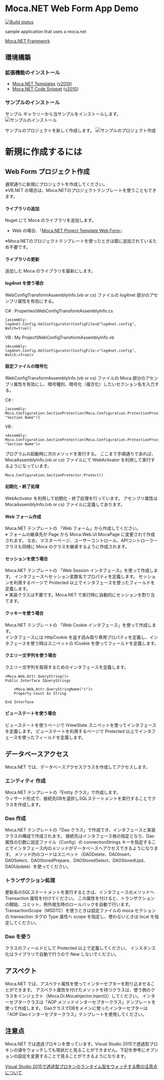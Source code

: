 Moca.NET Web Form App Demo
===================
[![Build status](https://ci.appveyor.com/api/projects/status/985i6wpctnwyyxv2?svg=true)](https://ci.appveyor.com/project/miyabis/moca-net-webappdemo)


sample application that uses a moca.net

[Moca.NET Framework](https://github.com/mocanet/MocaCore)

## 環境構築
### 拡張機能のインストール

* [Moca.NET Templates](https://visualstudiogallery.msdn.microsoft.com/7735e52f-74f2-4ac7-8172-11cde77e6290) ([v2010](https://visualstudiogallery.msdn.microsoft.com/f97a7486-560b-425a-aa05-528dd397f5ba))
* [Moca.NET Code Snippet](https://visualstudiogallery.msdn.microsoft.com/96efa364-a9d3-4352-85fc-c5d117abca7f) ([v2010](https://visualstudiogallery.msdn.microsoft.com/ef40c12b-d48e-45e5-9e18-12726b9ac1ee))

### サンプルのインストール
サンプル ギャラリーから当サンプルをインストールします。
![サンプルのインストール](Images/SampleInstall.png)

サンプルのプロジェクトを新しく作成します。
![サンプルのプロジェクト作成](Images/SampleCreate.png)

# 新規に作成するには

## Web Form プロジェクト作成
通常通りに新規にプロジェクトを作成してください。  
※VB.NET の場合は、Moca.NETのプロジェクトテンプレートを使うこともできます。

#### ライブラリの追加
Nuget にて Moca のライブラリを追加します。  
* Web の場合、『[Moca.NET Project Template Web Form](https://www.nuget.org/packages/Moca.NETWebFormsProject/)』

※Moca.NETのプロジェクトテンプレートを使ったときは既に追加されているため不要です。

#### ライブラリの更新
追加した Moca のライブラリを最新にします。

#### log4net を使う場合
WebConfigTransformAssemblyInfo.(vb or cs) ファイルの log4net 部分のアセンブリ属性を有効にする。

C# : Properties\WebConfigTransformAssemblyInfo.cs
```
[assembly: log4net.Config.XmlConfigurator(ConfigFile=@"log4net.config", Watch=true)]
```

VB : My Project\WebConfigTransformAssemblyInfo.vb
```
<Assembly: log4net.Config.XmlConfigurator(ConfigFile:="log4net.config", Watch:=True)>
```

#### 設定ファイルの暗号化
WebConfigTransformAssemblyInfo.(vb or cs) ファイルの Moca 部分のアセンブリ属性を有効にし、暗号種別、暗号化（複合化）したいセクション名を入力する。

C# :
```
[assembly: Moca.Configuration.SectionProtection(Moca.Configuration.ProtectionProviderType.DPAPI, "Section Name")]
```

VB :
```
<Assembly: Moca.Configuration.SectionProtection(Moca.Configuration.ProtectionProviderType.DPAPI, "Section Name")>
```
プログラムの起動時に次のメソッドを実行する。
ここまで手順通りであれば、MocaAssemblyInfo.(vb or cs) ファイルにて WebActivator を利用して実行するようになっています。
```
Moca.Configuration.SectionProtector.Protect()
```

#### 初期化・終了処理
WebActivator を利用して初期化・終了処理を行っています。
アセンブリ属性は MocaAssemblyInfo.(vb or cs) ファイルに定義してあります。

#### Web フォーム作成
Moca.NET テンプレートの 「Web フォーム」から作成してください。  
※ フォームの継承先が Page から Moca.Web.UI.MocaPage に変更されて作成されます。
なお、マスターページ、ユーザーコントロール、APIコントローラークラスも同様に Moca のクラスを継承するように作成されます。

#### セッションを使う場合
Moca.NET テンプレートの 「Web Session インタフェース」を使って作成します。
インタフェースへセッション変数名でプロパティを定義します。
セッションを利用するページで Protected 以上でインタフェースを使ったフィールドを定義します。  
※ 実装クラスは不要です。Moca.NET で実行時に自動的にセッションを割り当てます。

#### クッキーを使う場合
Moca.NET テンプレートの 「Web Cookie インタフェース」を使って作成します。  
インタフェースには HttpCookie を返す読み取り専用プロパティを定義し、インタフェースを使う時はスニペットの ICookie を使ってフィールドを定義します。

#### クエリー文字列を使う場合
クエリー文字列を取得するためのインタフェースを定義します。  
```
<Moca.Web.Attr.QueryString()>
Public Interface IQueryStrings

    <Moca.Web.Attr.QueryStringName("c")>
    Property Count As String

End Interface
```

#### ビューステートを使う場合
ビューステートを使うページで IViewState スニペットを使ってインタフェースを定義します。
ビューステートを利用するページで Protected 以上でインタフェースを使ったフィールドを定義します。  

## データベースアクセス
Moca.NET では、データベースアクセスクラスを作成してアクセスします。

### エンティティ 作成
Moca.NET テンプレートの「Entity クラス」で作成します。  
ウィザード形式で、接続先DBを選択しSQLステートメントを実行することでクラスを作成します。

### Dao 作成
Moca.NET テンプレートの「Dao クラス」で作成でき、インタフェースと実装クラスの構成で作成されます。
接続先はインタフェース毎の指定となり、Dao 属性の引数に設定ファイル（Config）の connectionStrings キーを指定することでインタフェース内のメソッドがデータベースへアクセスできるようになります。
メソッド内のコードはスニペット（DAODelete、DAOInsert、DAOSelect、DAOStoredPrepare、DAOStoredSelect、DAOStoredUpd、DAOUpdate）を使ってください。

### トランザクション処理
更新系のSQLステートメントを実行するときは、インタフェースのメソッドへ Transaction 属性を付けてください。
この属性を付けると、トランザクションの開始、コミット、例外発生時のロールバックを自動で行います。
TransactionScope（MSDTC）を使うときは設定ファイルの moca セクションの transaction タグの Type 属性へ scope を指定し、使わないときは local を指定してください。

### Dao を使う
クラスのフィールドとして Protected 以上で定義してください。
インスタンス化はライブラリで自動で行うので New しないでください。

## アスペクト
Moca.NET では、アスペクト属性を使ってインターセプターを割り込ませることができます。
アスペクト属性を付けたメソッドを持つクラスは、使う側のクラスをインジェクト（Moca.Di.MocaInjector.Inject()）してください。
インターセプタークラスは「AOP メソッドインターセプタークラス」テンプレートを使って作成します。
DaoクラスでDBをメインに使ったインターセプターは「AOP Daoインターセプタークラス」テンプレートを使用してください。


## 注意点
Moca.NET では透過プロキシを使っています。Visual Studio 2015で透過型プロキシの値をウォッチしても現状だと見ることができません。下記を参考にオプションの設定を変更することで見ることができるようになります。

[Visual Studio 2015で透過型プロキシのランタイム型をウォッチする際の注意点について](https://blogs.msdn.microsoft.com/jpvsblog/2016/03/28/visual-studio-2015-transparentproxy/)
